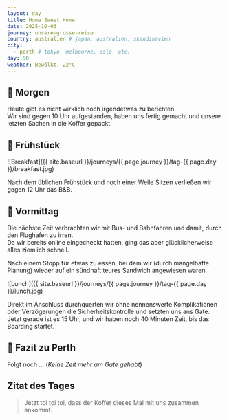 ```yaml
---
layout: day
title: Home Sweet Home
date: 2025-10-03
journey: unsere-grosse-reise
country: australien # japan, australien, skandinavien
city:
  - perth # tokyo, melbourne, oslo, etc.
day: 50
weather: Bewölkt, 22°C
---
```


## 🌅 Morgen

Heute gibt es nicht wirklich noch irgendetwas zu berichten.  
Wir sind gegen 10 Uhr aufgestanden, haben uns fertig gemacht und unsere letzten Sachen in die Koffer gepackt.  

## 🥐 Frühstück

![Breakfast]({{ site.baseurl }}/journeys/{{ page.journey }}/tag-{{ page.day }}/breakfast.jpg)

Nach dem üblichen Frühstück und noch einer Weile Sitzen verließen wir gegen 12 Uhr das B&B.  

## 🌇 Vormittag

Die nächste Zeit verbrachten wir mit Bus- und Bahnfahren und damit, durch den Flughafen zu irren.  
Da wir bereits online eingecheckt hatten, ging das aber glücklicherweise alles ziemlich schnell.  

Nach einem Stopp für etwas zu essen, bei dem wir (durch mangelhafte Planung) wieder auf ein sündhaft teures Sandwich angewiesen waren.  

![Lunch]({{ site.baseurl }}/journeys/{{ page.journey }}/tag-{{ page.day }}/lunch.jpg)

Direkt im Anschluss durchquerten wir ohne nennenswerte Komplikationen oder Verzögerungen die Sicherheitskontrolle und setzten uns ans Gate.  
Jetzt gerade ist es 15 Uhr, und wir haben noch 40 Minuten Zeit, bis das Boarding startet.  

## 📜 Fazit zu Perth

Folgt noch ... (_Keine Zeit mehr am Gate gehabt_)  

## Zitat des Tages

> Jetzt toi toi toi, dass der Koffer dieses Mal mit uns zusammen ankommt.
